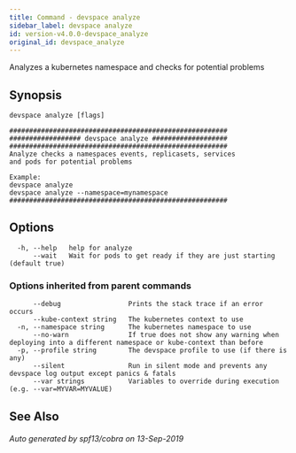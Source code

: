 ```yaml
---
title: Command - devspace analyze
sidebar_label: devspace analyze
id: version-v4.0.0-devspace_analyze
original_id: devspace_analyze
---
```



Analyzes a kubernetes namespace and checks for potential problems

## Synopsis


```
devspace analyze [flags]
```

```
#######################################################
################## devspace analyze ###################
#######################################################
Analyze checks a namespaces events, replicasets, services
and pods for potential problems

Example:
devspace analyze
devspace analyze --namespace=mynamespace
#######################################################
```
## Options

```
  -h, --help   help for analyze
      --wait   Wait for pods to get ready if they are just starting (default true)
```

### Options inherited from parent commands

```
      --debug                 Prints the stack trace if an error occurs
      --kube-context string   The kubernetes context to use
  -n, --namespace string      The kubernetes namespace to use
      --no-warn               If true does not show any warning when deploying into a different namespace or kube-context than before
  -p, --profile string        The devspace profile to use (if there is any)
      --silent                Run in silent mode and prevents any devspace log output except panics & fatals
      --var strings           Variables to override during execution (e.g. --var=MYVAR=MYVALUE)
```

## See Also

###### Auto generated by spf13/cobra on 13-Sep-2019
